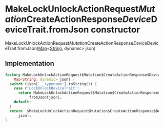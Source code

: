 


# MakeLockUnlockActionRequest$Mutation$CreateActionResponse$Device$DeviceTrait.fromJson constructor







MakeLockUnlockActionRequest$Mutation$CreateActionResponse$Device$DeviceTrait.fromJson([Map](https://api.flutter.dev/flutter/dart-core/Map-class.html)&lt;[String](https://api.flutter.dev/flutter/dart-core/String-class.html), dynamic> json)





## Implementation

```dart
factory MakeLockUnlockActionRequest$Mutation$CreateActionResponse$Device$DeviceTrait.fromJson(
    Map<String, dynamic> json) {
  switch (json['__typename'].toString()) {
    case r'LockUnlockDeviceTrait':
      return MakeLockUnlockActionRequest$Mutation$CreateActionResponse$Device$DeviceTrait$LockUnlockDeviceTrait
          .fromJson(json);
    default:
  }
  return _$MakeLockUnlockActionRequest$Mutation$CreateActionResponse$Device$DeviceTraitFromJson(
      json);
}
```







